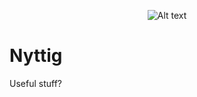 <div style="text-align: center;">

![Alt text](https://github.com/iverik-no/Nyttig/blob/main/blob/ron-swanson-computer-throw-out-parks-and-rec.gif?raw=true "Perhaps not that useful")

</div>


# Nyttig

Useful stuff?
